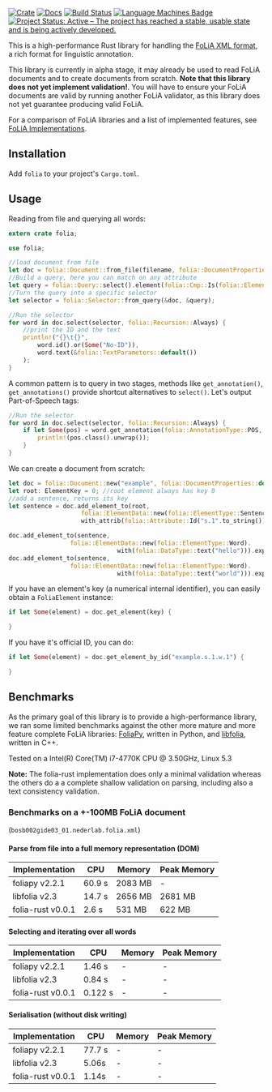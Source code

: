 [![Crate](https://img.shields.io/crates/v/folia.svg)](https://crates.io/crates/folia)
[![Docs](https://docs.rs/folia/badge.svg)](https://docs.rs/folia/)
[![Build Status](https://travis-ci.com/proycon/folia-rust.svg?branch=master)](https://travis-ci.com/proycon/folia-rust)
[![Language Machines Badge](http://applejack.science.ru.nl/lamabadge.php/folia-rust)](http://applejack.science.ru.nl/languagemachines/)
[![Project Status: Active – The project has reached a stable, usable state and is being actively developed.](https://www.repostatus.org/badges/latest/active.svg)](https://www.repostatus.org/#active)


This is a high-performance Rust library for handling the [FoLiA XML format](https://proycon.github.io/folia), a rich format
for linguistic annotation.

This library is currently in alpha stage, it may already be used to read FoLiA documents and to create documents from
scratch. **Note that this library does not yet implement validation!**. You will have to ensure your FoLiA documents are
valid by running another FoLiA validator, as this library does not yet guarantee producing valid FoLiA.

For a comparison of FoLiA libraries and a list of implemented features, see [FoLiA Implementations](https://folia.readthedocs.io/en/latest/implementations.html).

## Installation

Add ``folia`` to your project's ``Cargo.toml``.

## Usage

Reading from file and querying all words:

```rust
extern crate folia;

use folia;

//load document from file
let doc = folia::Document::from_file(filename, folia::DocumentProperties::default()).expect("parsing folia");
//Build a query, here you can match on any attribute
let query = folia::Query::select().element(folia::Cmp::Is(folia::ElementType::Word));
//Turn the query into a specific selector
let selector = folia::Selector::from_query(&doc, &query);

//Run the selector
for word in doc.select(selector, folia::Recursion::Always) {
    //print the ID and the text
    println!("{}\t{}",
        word.id().or(Some("No-ID")),
        word.text(&folia::TextParameters::default())
    );
}
```

A common pattern is to query in two stages,  methods like ``get_annotation()``, ``get_annotations()`` provide shortcut
alternatives to ``select()``. Let's output Part-of-Speech tags:

```rust
//Run the selector
for word in doc.select(selector, folia::Recursion::Always) {
    if let Some(pos) = word.get_annotation(folia::AnnotationType::POS, folia::Cmp::Any, folia::Recursion::No) {
        println!(pos.class().unwrap());
    }
}
```

We can create a document from scratch:

```rust
let doc = folia::Document::new("example", folia::DocumentProperties::default()).expect("instantiating folia");
let root: ElementKey = 0; //root element always has key 0
//add a sentence, returns its key
let sentence = doc.add_element_to(root,
                    folia::ElementData::new(folia::ElementType::Sentence).
                    with_attrib(folia::Attribute::Id("s.1".to_string())) ).expect("Adding sentence");

doc.add_element_to(sentence,
                 folia::ElementData::new(folia::ElementType::Word).
                              with(folia::DataType::text("hello"))).expect("Adding word 1");
doc.add_element_to(sentence,
                 folia::ElementData::new(folia::ElementType::Word).
                              with(folia::DataType::text("world"))).expect("Adding word 2");

```


If you have an element's key (a numerical internal identifier), you can easily obtain a ``FoliaElement`` instance:

```rust
if let Some(element) = doc.get_element(key) {

}
```

If you have it's official ID, you can do:

```rust
if let Some(element) = doc.get_element_by_id("example.s.1.w.1") {

}
```

## Benchmarks

As the primary goal of this library is to provide a high-performance library, we ran some limited benchmarks against the other more mature and more feature complete FoLiA libraries: [FoliaPy](https://github.com/proycon/foliapy), written in Python, and [libfolia](https://github.com/LanguageMachines/libfolia), written in C++.

Tested on a Intel(R) Core(TM) i7-4770K CPU @ 3.50GHz, Linux 5.3

**Note:** The folia-rust implementation does only a minimal validation whereas the others do a a complete shallow validation
on parsing, including also a text consistency validation.

### Benchmarks on a +-100MB FoLiA document

(``bosb002gide03_01.nederlab.folia.xml``)

#### Parse from file into a full memory representation (DOM)


| Implementation | CPU | Memory | Peak Memory |
|--------------- |-----|--------|-------------|
| foliapy v2.2.1 | 60.9 s | 2083 MB |  - |
| libfolia v2.3 | 14.7 s | 2656 MB | 2681 MB |
| folia-rust v0.0.1 | 2.6 s | 531 MB | 622 MB |

#### Selecting and iterating over all words

| Implementation | CPU | Memory | Peak Memory |
|--------------- |-----|--------|-------------|
| foliapy v2.2.1 | 1.46 s | - |  - |
| libfolia v2.3 | 0.84 s | - | - |
| folia-rust v0.0.1 | 0.122 s | - | - |

#### Serialisation (without disk writing)

| Implementation | CPU | Memory | Peak Memory |
|--------------- |-----|--------|-------------|
| foliapy v2.2.1 | 77.7 s | - |  - |
| libfolia v2.3 | 5.06s | - | - |
| folia-rust v0.0.1 | 1.14s | - | - |

